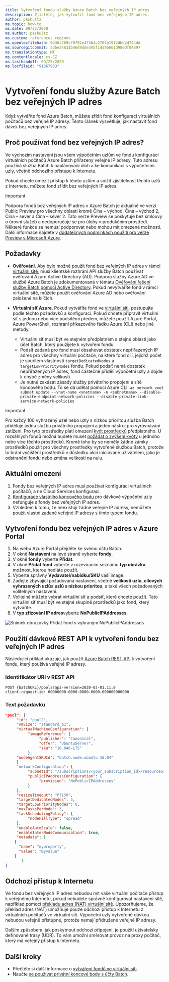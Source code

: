 ```yaml
---
title: Vytvoření fondu služby Azure Batch bez veřejných IP adres
description: Zjistěte, jak vytvořit fond bez veřejných IP adres.
author: pkshultz
ms.topic: how-to
ms.date: 09/25/2020
ms.author: peshultz
ms.custom: references_regions
ms.openlocfilehash: 9b36c769c70792e47464c2704e1912dbb2d744dd
ms.sourcegitcommit: 5dbea4631b46d9dde345f14a9b601d980df84897
ms.translationtype: MT
ms.contentlocale: cs-CZ
ms.lasthandoff: 09/25/2020
ms.locfileid: "91367933"
---
```

# <a name="create-an-azure-batch-pool-without-public-ip-addresses"></a>Vytvoření fondu služby Azure Batch bez veřejných IP adres

Když vytváříte fond Azure Batch, můžete zřídit fond konfigurací virtuálních počítačů bez veřejné IP adresy. Tento článek vysvětluje, jak nastavit fond dávek bez veřejných IP adres.

## <a name="why-use-a-pool-without-public-ip-addresses"></a>Proč používat fond bez veřejných IP adres?

Ve výchozím nastavení jsou všem výpočetním uzlům ve fondu konfigurací virtuálních počítačů Azure Batch přiřazeny veřejné IP adresy. Tuto adresu používá služba Batch k naplánování úloh a ke komunikaci s výpočetními uzly, včetně odchozího přístupu k Internetu.

Pokud chcete omezit přístup k těmto uzlům a snížit zjistitelnost těchto uzlů z Internetu, můžete fond zřídit bez veřejných IP adres.

> [!IMPORTANT]
> Podpora fondů bez veřejných IP adres v Azure Batch je aktuálně ve verzi Public Preview pro všechny oblasti kromě Čína – východ, Čína – východ 2, Čína – sever a Čína – sever 2.
> Tato verze Preview se poskytuje bez smlouvy o úrovni služeb a nedoporučuje se pro úlohy v produkčním prostředí. Některé funkce se nemusí podporovat nebo mohou mít omezené možnosti. Další informace najdete v [dodatečných podmínkách použití pro verze Preview v Microsoft Azure](https://azure.microsoft.com/support/legal/preview-supplemental-terms/).

## <a name="prerequisites"></a>Požadavky

- **Ověřování**. Aby bylo možné použít fond bez veřejných IP adres v rámci [virtuální sítě](./batch-virtual-network.md), musí klientské rozhraní API služby Batch používat ověřování Azure Active Directory (AD). Podpora služby Azure AD ve službě Azure Batch je zdokumentovaná v tématu [Ověřování řešení služby Batch pomocí Active Directory](batch-aad-auth.md). Pokud nevytváříte fond v rámci virtuální sítě, můžete použít ověřování Azure AD nebo ověřování založené na klíčích.

- **Virtuální síť Azure**. Pokud vytváříte fond ve [virtuální síti](batch-virtual-network.md), postupujte podle těchto požadavků a konfigurací. Pokud chcete připravit virtuální síť s jednou nebo více podsítěmi předem, můžete použít Azure Portal, Azure PowerShell, rozhraní příkazového řádku Azure (CLI) nebo jiné metody.
  - Virtuální síť musí být ve stejném předplatném a stejné oblasti jako účet Batch, který použijete k vytvoření fondu.
  - Podsíť zadaná pro fond musí obsahovat dostatek nepřiřazených IP adres pro všechny virtuální počítače, na které fond cílí, jejichž počet je součtem vlastností `targetDedicatedNodes` a `targetLowPriorityNodes` fondu. Pokud podsíť nemá dostatek nepřiřazených IP adres, fond částečně přidělí výpočetní uzly a dojde k chybě změny velikosti.
  - Je nutné zakázat zásady služby privátního propojení a sítě koncového bodu. To se dá udělat pomocí Azure CLI: ```az network vnet subnet update --vnet-name <vnetname> -n <subnetname> --disable-private-endpoint-network-policies --disable-private-link-service-network-policies```
  
> [!IMPORTANT]
> Pro každý 100 vyhrazený uzel nebo uzly s nízkou prioritou služba Batch přiděluje jednu službu privátního propojení a jeden nástroj pro vyrovnávání zatížení. Pro tyto prostředky platí omezení [kvót prostředků](../azure-resource-manager/management/azure-subscription-service-limits.md) předplatného. U rozsáhlých fondů možná budete muset [požádat o zvýšení kvóty](batch-quota-limit.md#increase-a-quota) u jednoho nebo více těchto prostředků. Kromě toho by se neměly žádné zámky prostředků použít pro všechny prostředky vytvořené službou Batch, protože to brání vyčištění prostředků v důsledku akcí iniciované uživatelem, jako je odstranění fondu nebo změna velikosti na nulu.

## <a name="current-limitations"></a>Aktuální omezení

1. Fondy bez veřejných IP adres musí používat konfiguraci virtuálních počítačů, a ne Cloud Services konfiguraci.
1. [Konfigurace vlastního koncového bodu](pool-endpoint-configuration.md) pro dávkové výpočetní uzly nefunguje s fondy bez veřejných IP adres.
1. Vzhledem k tomu, že neexistují žádné veřejné IP adresy, nemůžete [použít vlastní zadané veřejné IP adresy](create-pool-public-ip.md) s tímto typem fondu.

## <a name="create-a-pool-without-public-ip-addresses-in-the-azure-portal"></a>Vytvoření fondu bez veřejných IP adres v Azure Portal

1. Na webu Azure Portal přejděte ke svému účtu Batch. 
1. V okně **Nastavení** na levé straně vyberte **fondy**.
1. V okně **fondy** vyberte **Přidat**.
1. V okně **Přidat fond** vyberte v rozevíracím seznamu **typ obrázku** možnost, kterou hodláte použít.
1. Vyberte správný **Vydavatel/nabídku/SKU** vaší image.
1. Zadejte zbývající požadovaná nastavení, včetně **velikosti uzlu**, **cílových vyhrazených uzlů**a **uzlů s nízkou prioritou**, a také všech požadovaných volitelných nastavení.
1. Volitelně můžete vybrat virtuální síť a podsíť, které chcete použít. Tato virtuální síť musí být ve stejné skupině prostředků jako fond, který vytváříte.
1. V **typ zřizování IP adres**vyberte **NoPublicIPAddresses**.

![Snímek obrazovky Přidat fond s vybraným NoPublicIPAddresses](./media/batch-pool-no-public-ip-address/create-pool-without-public-ip-address.png)

## <a name="use-the-batch-rest-api-to-create-a-pool-without-public-ip-addresses"></a>Použití dávkové REST API k vytvoření fondu bez veřejných IP adres

Následující příklad ukazuje, jak použít [Azure Batch REST API](/rest/api/batchservice/pool/add) k vytvoření fondu, který používá veřejné IP adresy.

### <a name="rest-api-uri"></a>Identifikátor URI v REST API

```http
POST {batchURL}/pools?api-version=2020-03-01.11.0
client-request-id: 00000000-0000-0000-0000-000000000000
```

### <a name="request-body"></a>Text požadavku

```json
"pool": {
     "id": "pool2",
     "vmSize": "standard_a1",
     "virtualMachineConfiguration": {
          "imageReference": {
               "publisher": "Canonical",
               "offer": "UbuntuServer",
               "sku": "16.040-LTS"
          },
     "nodeAgentSKUId": "batch.node.ubuntu 16.04"
     }
     "networkConfiguration": {
          "subnetId": "/subscriptions/<your_subscription_id>/resourceGroups/<your_resource_group>/providers/Microsoft.Network/virtualNetworks/<your_vnet_name>/subnets/<your_subnet_name>",
          "publicIPAddressConfiguration": {
               "provision": "NoPublicIPAddresses"
          }
     },
     "resizeTimeout": "PT15M",
     "targetDedicatedNodes": 5,
     "targetLowPriorityNodes": 0,
     "maxTasksPerNode": 3,
     "taskSchedulingPolicy": {
          "nodeFillType": "spread"
     },
     "enableAutoScale": false,
     "enableInterNodeCommunication": true,
     "metadata": [
    {
      "name": "myproperty",
      "value": "myvalue"
    }
       ]
}
```

## <a name="outbound-access-to-the-internet"></a>Odchozí přístup k Internetu

Ve fondu bez veřejných IP adres nebudou mít vaše virtuální počítače přístup k veřejnému Internetu, pokud nebudete správně konfigurovat nastavení sítě, například pomocí [překladu adres (NAT) virtuální sítě](../virtual-network/nat-overview.md). Upozorňujeme, že překlad adres (NAT) umožňuje pouze odchozí přístup k Internetu z virtuálních počítačů ve virtuální síti. Výpočetní uzly vytvořené dávkou nebudou veřejně přístupné, protože nemají přidružené veřejné IP adresy.

Dalším způsobem, jak poskytnout odchozí připojení, je použití uživatelsky definované trasy (UDR). To vám umožní směrovat provoz na proxy počítač, který má veřejný přístup k Internetu.

## <a name="next-steps"></a>Další kroky

- Přečtěte si další informace o [vytváření fondů ve virtuální síti](batch-virtual-network.md).
- Naučte [se používat privátní koncové body s účty Batch](private-connectivity.md).
